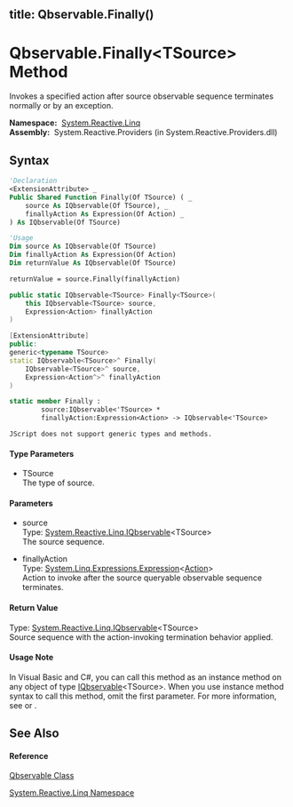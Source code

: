 title: Qbservable.Finally<TSource>()
---
# Qbservable.Finally\<TSource\> Method

Invokes a specified action after source observable sequence terminates normally or by an exception.

**Namespace:**  [System.Reactive.Linq](System.Reactive.Linq\System.Reactive.Linq.md)  
**Assembly:**  System.Reactive.Providers (in System.Reactive.Providers.dll)

## Syntax

```vb
'Declaration
<ExtensionAttribute> _
Public Shared Function Finally(Of TSource) ( _
    source As IQbservable(Of TSource), _
    finallyAction As Expression(Of Action) _
) As IQbservable(Of TSource)
```

```vb
'Usage
Dim source As IQbservable(Of TSource)
Dim finallyAction As Expression(Of Action)
Dim returnValue As IQbservable(Of TSource)

returnValue = source.Finally(finallyAction)
```

```csharp
public static IQbservable<TSource> Finally<TSource>(
    this IQbservable<TSource> source,
    Expression<Action> finallyAction
)
```

```c++
[ExtensionAttribute]
public:
generic<typename TSource>
static IQbservable<TSource>^ Finally(
    IQbservable<TSource>^ source, 
    Expression<Action^>^ finallyAction
)
```

```fsharp
static member Finally : 
        source:IQbservable<'TSource> * 
        finallyAction:Expression<Action> -> IQbservable<'TSource> 
```

```jscript
JScript does not support generic types and methods.
```

#### Type Parameters

- TSource  
  The type of source.

#### Parameters

- source  
  Type: [System.Reactive.Linq.IQbservable](IQbservable\IQbservable(TSource).md)\<TSource\>  
  The source sequence.

- finallyAction  
  Type: [System.Linq.Expressions.Expression](https://msdn.microsoft.com/en-us/library/Bb335710)\<[Action](https://msdn.microsoft.com/en-us/library/Bb534741)\>  
  Action to invoke after the source queryable observable sequence terminates.

#### Return Value

Type: [System.Reactive.Linq.IQbservable](IQbservable\IQbservable(TSource).md)\<TSource\>  
Source sequence with the action-invoking termination behavior applied.

#### Usage Note

In Visual Basic and C\#, you can call this method as an instance method on any object of type [IQbservable](IQbservable\IQbservable(TSource).md)\<TSource\>. When you use instance method syntax to call this method, omit the first parameter. For more information, see [](https://msdn.microsoft.com/en-us/library/Bb384936) or [](https://msdn.microsoft.com/en-us/library/Bb383977).

## See Also

#### Reference

[Qbservable Class](Qbservable\Qbservable.md)

[System.Reactive.Linq Namespace](System.Reactive.Linq\System.Reactive.Linq.md)








